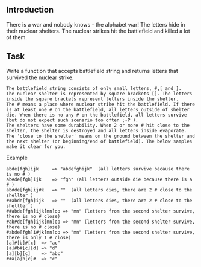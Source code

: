 ## Introduction

There is a war and nobody knows - the alphabet war!
The letters hide in their nuclear shelters. The nuclear strikes hit the battlefield and killed a lot of them.
## Task

Write a function that accepts battlefield string and returns letters that survived the nuclear strike.

    The battlefield string consists of only small letters, #,[ and ].
    The nuclear shelter is represented by square brackets []. The letters inside the square brackets represent letters inside the shelter.
    The # means a place where nuclear strike hit the battlefield. If there is at least one # on the battlefield, all letters outside of shelter die. When there is no any # on the battlefield, all letters survive (but do not expect such scenario too often ;-P ).
    The shelters have some durability. When 2 or more # hit close to the shelter, the shelter is destroyed and all letters inside evaporate. The 'close to the shelter' means on the ground between the shelter and the next shelter (or beginning/end of battlefield). The below samples make it clear for you.

Example
```
abde[fgh]ijk     => "abdefghijk"  (all letters survive because there is no # )
ab#de[fgh]ijk    => "fgh" (all letters outside die because there is a # )
ab#de[fgh]ij#k   => ""  (all letters dies, there are 2 # close to the shellter )
##abde[fgh]ijk   => ""  (all letters dies, there are 2 # close to the shellter )
##abde[fgh]ijk[mn]op => "mn" (letters from the second shelter survive, there is no # close)
#ab#de[fgh]ijk[mn]op => "mn" (letters from the second shelter survive, there is no # close)
#abde[fgh]i#jk[mn]op => "mn" (letters from the second shelter survive, there is only 1 # close)
[a]#[b]#[c]  => "ac"
[a]#b#[c][d] => "d"
[a][b][c]    => "abc"
##a[a]b[c]#  => "c"
```